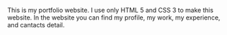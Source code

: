 This is my portfolio website. I use only HTML 5 and CSS 3 to make this website.
In the website you can find my profile, my work, my experience, and cantacts detail.